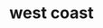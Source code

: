 ---
layout: default
title: west coast
section_id: snow
resions: west-coast
permalink: "/winners/west-coast/snow/"
---